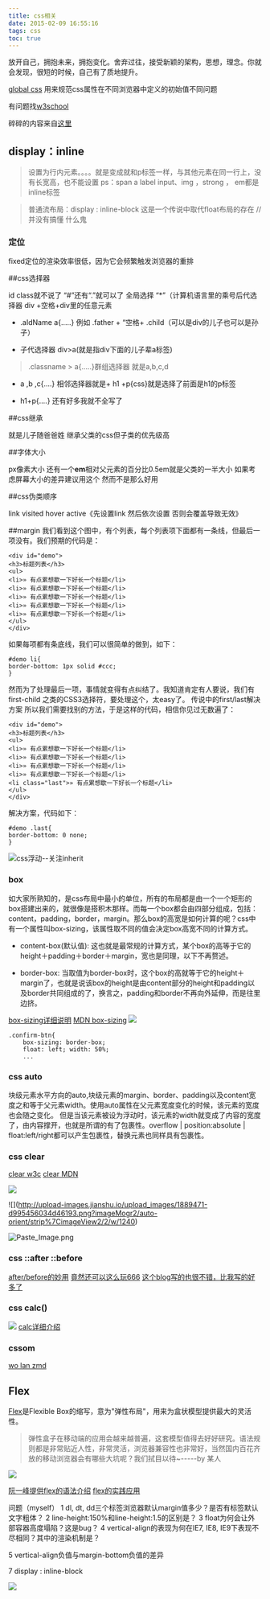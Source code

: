 ```yaml
---
title: css相关
date: 2015-02-09 16:55:16
tags: css
toc: true
---
```



放开自己，拥抱未来，拥抱变化。舍弃过往，接受新颖的架构，思想，理念。你就会发现，很短的时候，自己有了质地提升。

[global css](http://a.tbcdn.cn/p/global/1.0/global-min.css)
用来规范css属性在不同浏览器中定义的初始值不同问题

有问题找[w3school](www.w3cshool.com)

碎碎的内容来自[这里](http://www.cnblogs.com/qieguo/p/5421252.html)

## display：inline 
>设置为行内元素。。。。就是变成就和p标签一样，与其他元素在同一行上，没有长宽高，也不能设置 ps：span a label input、img ，strong ， em都是inline标签


>普通流布局：display : inline-block
这是一个传说中取代float布局的存在
//并没有搞懂 什么鬼

### 定位

fixed定位的渲染效率很低，因为它会频繁触发浏览器的重排

##css选择器

id class就不说了 “#”还有“.”就可以了 全局选择 “*”（计算机语言里的乘号后代选择器 div +空格+div里的任意元素

- .aIdName a{.....}
例如 .father + “空格+ .child（可以是div的儿子也可以是孙子）

- 子代选择器 div>a(就是指div下面的儿子辈a标签)

>.classname > a{.....}群组选择器 就是a,b,c,d

- a ,b ,c{....}
相邻选择器就是+ h1 +p{css}就是选择了前面是h1的p标签

- h1+p{....}
还有好多我就不全写了

##css继承

就是儿子随爸爸姓 
继承父类的css但子类的优先级高

##字体大小

px像素大小 
还有一个**em**相对父元素的百分比0.5em就是父类的一半大小 
如果考虑屏幕大小的差异建议用这个 然而不是那么好用

##css伪类顺序

link visited hover active《先设置link 然后依次设置 否则会覆盖导致无效》

##margin
我们看到这个图中，有个列表，每个列表项下面都有一条线，但最后一项没有。我们预期的代码是：
```
<div id="demo">
<h3>标题列表</h3>
<ul>
<li>» 有点累想歇一下好长一个标题</li>
<li>» 有点累想歇一下好长一个标题</li>
<li>» 有点累想歇一下好长一个标题</li>
<li>» 有点累想歇一下好长一个标题</li>
<li>» 有点累想歇一下好长一个标题</li>
</ul>
</div>
```
如果每项都有条底线，我们可以很简单的做到，如下：
```
#demo li{
border-bottom: 1px solid #ccc;
}
```
然而为了处理最后一项，事情就变得有点纠结了。我知道肯定有人要说，我们有 first-child 之类的CSS3选择符，要处理这个，太easy了。
传说中的first/last解决方案
所以我们需要找别的方法，于是这样的代码，相信你见过无数遍了：
```
<div id="demo">
<h3>标题列表</h3>
<ul>
<li>» 有点累想歇一下好长一个标题</li>
<li>» 有点累想歇一下好长一个标题</li>
<li>» 有点累想歇一下好长一个标题</li>
<li>» 有点累想歇一下好长一个标题</li>
<li class="last">» 有点累想歇一下好长一个标题</li>
</ul>
</div>
```
解决方案，代码如下：
```
#demo .last{
border-bottom: 0 none;
}
```


![css浮动--关注inherit](http://upload-images.jianshu.io/upload_images/1889471-92b6e8efb7a48840.png?imageMogr2/auto-orient/strip%7CimageView2/2/w/1240)


### box
如大家所熟知的，是css布局中最小的单位，所有的布局都是由一个一个矩形的box搭建出来的，就很像是搭积木那样。而每一个box都会由四部分组成，包括：content，padding，border，margin。那么box的高宽是如何计算的呢？css中有一个属性叫box-sizing，该属性取不同的值会决定box高宽不同的计算方式。
- content-box(默认值):
这也就是最常规的计算方式，某个box的高等于它的height＋padding＋border＋margin，宽也是同理，以下不再赘述。

- border-box:
当取值为border-box时，这个box的高就等于它的height＋margin了，也就是说该box的height是由content部分的height和padding以及border共同组成的了，换言之，padding和border不再向外延伸，而是往里边挤。

[box-sizing详细说明](http://www.cnblogs.com/fxxkhigh/p/5431110.html)
[MDN box-sizing](https://developer.mozilla.org/en-US/docs/Web/CSS/box-sizing)
![](http://upload-images.jianshu.io/upload_images/1889471-e1303c4bb51fb652.png?imageMogr2/auto-orient/strip%7CimageView2/2/w/1240)

```
.confirm-btn{ 
    box-sizing: border-box; 
    float: left; width: 50%;
    ...
```

### css auto 
块级元素水平方向的auto,块级元素的margin、border、padding以及content宽度之和等于父元素width。使用auto属性在父元素宽度变化的时候，该元素的宽度也会随之变化。
但是当该元素被设为浮动时，该元素的width就变成了内容的宽度了，由内容撑开，也就是所谓的有了包裹性。overflow | position:absolute | float:left/right都可以产生包裹性，替换元素也同样具有包裹性。

### css clear
[clear w3c](http://www.w3school.com.cn/cssref/selector_after.asp)
[clear MDN](https://developer.mozilla.org/zh-CN/docs/Web/CSS/clear)

![](http://upload-images.jianshu.io/upload_images/1889471-83a910f9495a6848.png?imageMogr2/auto-orient/strip%7CimageView2/2/w/1240)

![\](http://upload-images.jianshu.io/upload_images/1889471-d995456034d46193.png?imageMogr2/auto-orient/strip%7CimageView2/2/w/1240)

![Paste_Image.png](http://upload-images.jianshu.io/upload_images/1889471-dd72acc752329727.png?imageMogr2/auto-orient/strip%7CimageView2/2/w/1240)

### css ::after ::before
[after/before的妙用](http://blog.dimpurr.com/css-before-after/)
[竟然还可以这么玩666](http://blog.jobbole.com/49173/)
[这个blog写的也很不错，比我写的好多了](https://github.com/dwqs/blog/issues/28)
### css calc()
![](http://upload-images.jianshu.io/upload_images/1889471-a0d6e1b9118c293d.png?imageMogr2/auto-orient/strip%7CimageView2/2/w/1240)
[calc详细介绍](http://www.w3cplus.com/css3/imitating-calc-fallback-fixed-width-sidebar-in-responsive-layout.html)

### cssom
[wo lan zmd](http://www.zhangxinxu.com/wordpress/2011/09/cssom%E8%A7%86%E5%9B%BE%E6%A8%A1%E5%BC%8Fcssom-view-module%E7%9B%B8%E5%85%B3%E6%95%B4%E7%90%86%E4%B8%8E%E4%BB%8B%E7%BB%8D/)
## Flex

[Flex](http://www.ruanyifeng.com/blog/2015/07/flex-grammar.html?utm_source=tuicool)是Flexible Box的缩写，意为"弹性布局"，用来为盒状模型提供最大的灵活性。
>弹性盒子在移动端的应用会越来越普遍，这套模型值得去好好研究。语法规则都是非常贴近人性，非常灵活，浏览器兼容性也非常好，当然国内百花齐放的移动浏览器会有哪些大坑呢？我们拭目以待~-----by 某人
 

![](http://upload-images.jianshu.io/upload_images/1889471-7ad8aece4b157169.png?imageMogr2/auto-orient/strip%7CimageView2/2/w/1240)

[阮一峰提供flex的语法介绍](http://www.ruanyifeng.com/blog/2015/07/flex-grammar.html?utm_source=tuicool)
[flex的实践应用](http://www.ruanyifeng.com/blog/2015/07/flex-examples.html)

问题（myself）
1 dl, dt, dd三个标签浏览器默认margin值多少？是否有标签默认文字粗体？
2 line-height:150%和line-height:1.5的区别是？
3 float为何会让外部容器高度塌陷？这是bug？
4 vertical-align的表现为何在IE7, IE8, IE9下表现不尽相同？其中的渲染机制是？

5 vertical-align负值与margin-bottom负值的差异

7 display : inline-block

![](http://upload-images.jianshu.io/upload_images/1889471-7a105df48260424c.png?imageMogr2/auto-orient/strip%7CimageView2/2/w/1240)
